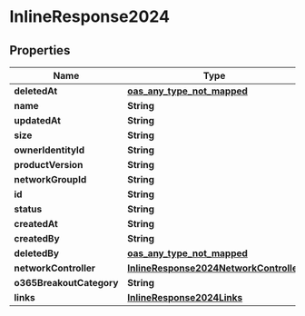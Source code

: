 

# InlineResponse2024

## Properties

Name | Type | Description | Notes
------------ | ------------- | ------------- | -------------
**deletedAt** | [**oas_any_type_not_mapped**](.md) |  | 
**name** | **String** |  | 
**updatedAt** | **String** |  | 
**size** | **String** |  | 
**ownerIdentityId** | **String** |  | 
**productVersion** | **String** |  | 
**networkGroupId** | **String** |  | 
**id** | **String** |  | 
**status** | **String** |  | 
**createdAt** | **String** |  | 
**createdBy** | **String** |  | 
**deletedBy** | [**oas_any_type_not_mapped**](.md) |  | 
**networkController** | [**InlineResponse2024NetworkController**](InlineResponse2024NetworkController.md) |  | 
**o365BreakoutCategory** | **String** |  | 
**links** | [**InlineResponse2024Links**](InlineResponse2024Links.md) |  | 



